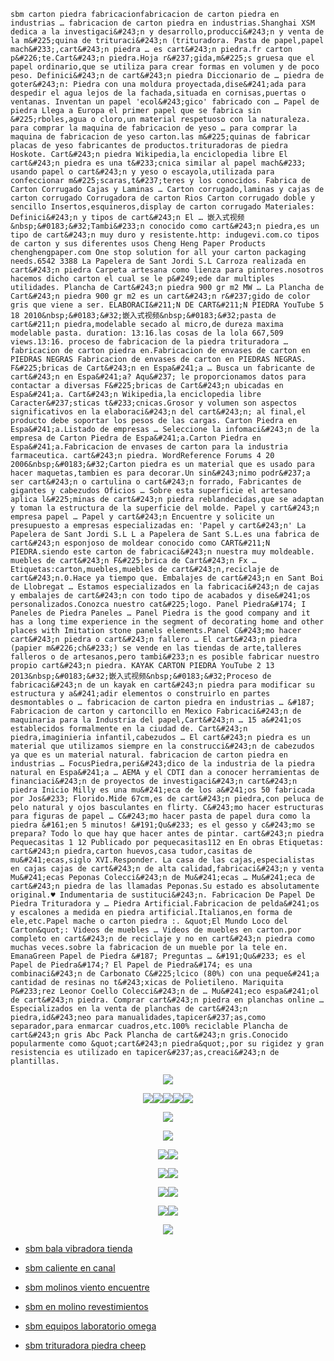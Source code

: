 
```
sbm carton piedra fabricacionfabricacion de carton piedra en industrias … fabricacion de carton piedra en industrias.Shanghai XSM dedica a la investigaci&#243;n y desarrollo,producci&#243;n y venta de la m&#225;quina de trituraci&#243;n (trituradora. Pasta de papel,papel mach&#233;,cart&#243;n piedra … es cart&#243;n piedra.fr carton p&#226;te.Cart&#243;n piedra.Hoja r&#237;gida,m&#225;s gruesa que el papel ordinario,que se utiliza para crear formas en volumen y de poco peso. Definici&#243;n de cart&#243;n piedra Diccionario de … piedra de goter&#243;n: Piedra con una moldura proyectada,dise&#241;ada para despedir el agua lejos de la fachada,situada en cornisas,puertas o ventanas. Inventan un papel 'ecol&#243;gico' fabricado con … Papel de piedra Llega a Europa el primer papel que se fabrica sin &#225;rboles,agua o cloro,un material respetuoso con la naturaleza. para comprar la maquina de fabricacion de yeso … para comprar la maquina de fabricacion de yeso carton.las m&#225;quinas de fabricar placas de yeso fabricantes de productos.trituradoras de piedra Hoskote. Cart&#243;n piedra Wikipedia,la enciclopedia libre El cart&#243;n piedra es una t&#233;cnica similar al papel mach&#233; usando papel o cart&#243;n y yeso o escayola,utilizada para confeccionar m&#225;scaras,t&#237;teres y los conocidos. Fabrica de Carton Corrugado Cajas y Laminas … Carton corrugado,laminas y cajas de carton corrugado Corrugadora de carton Rios Carton corrugado doble y sencillo Insertos,esquineros,display de carton corrugado Materiales: Definici&#243;n y tipos de cart&#243;n El … 嵌入式视频&nbsp;&#0183;&#32;Tambi&#233;n conocido como cart&#243;n piedra,es un tipo de cart&#243;n muy duro y resistente.http: indugevi.com.co tipos de carton y sus diferentes usos Cheng Heng Paper Products chenghengpaper.com One stop solution for all your carton packaging needs.6542 3388 La Papelera de Sant Jordi S.L Carroza realizada en cart&#243;n piedra Carpeta artesana como lienza para pintores.nosotros hacemos dicho carton el cual se le p&#249;ede dar multiples utilidades. Plancha de Cart&#243;n piedra 900 gr m2 MW … La Plancha de Cart&#243;n piedra 900 gr m2 es un cart&#243;n r&#237;gido de color gris que viene a ser. ELABORACI&#211;N DE CART&#211;N PIEDRA YouTube 5 18 2010&nbsp;&#0183;&#32;嵌入式视频&nbsp;&#0183;&#32;pasta de cart&#211;n piedra,modelable secado al micro,de dureza maxima modelable pasta. duration: 13:16.las cosas de la lola 667,509 views.13:16. proceso de fabricacion de la piedra trituradora … fabricacion de carton piedra en.Fabricacion de envases de carton en PIEDRAS NEGRAS Fabricacion de envases de carton en PIEDRAS NEGRAS. F&#225;bricas de Cart&#243;n en Espa&#241;a … Busca un fabricante de cart&#243;n en Espa&#241;a? Aqu&#237; le proporcionamos datos para contactar a diversas F&#225;bricas de Cart&#243;n ubicadas en Espa&#241;a. Cart&#243;n Wikipedia,la enciclopedia libre Caracter&#237;sticas t&#233;cnicas.Grosor y volumen son aspectos significativos en la elaboraci&#243;n del cart&#243;n; al final,el producto debe soportar los pesos de las cargas. Carton Piedra en Espa&#241;a.Listado de empresas … Seleccione la infomaci&#243;n de la empresa de Carton Piedra de Espa&#241;a.Carton Piedra en Espa&#241;a.Fabricacion de envases de carton para la industria farmaceutica. cart&#243;n piedra. WordReference Forums 4 20 2006&nbsp;&#0183;&#32;Carton piedra es un material que es usado para hacer maquetas,tambien es para decorar.Un sin&#243;nimo podr&#237;a ser cart&#243;n o cartulina o cart&#243;n forrado, Fabricantes de gigantes y cabezudos Oficios … Sobre esta superficie el artesano aplica l&#225;minas de cart&#243;n piedra reblandecidas,que se adaptan y toman la estructura de la superficie del molde. Papel y cart&#243;n empresa papel … Papel y cart&#243;n Encuentre y solicite un presupuesto a empresas especializadas en: 'Papel y cart&#243;n' La Papelera de Sant Jordi S.L L a Papelera de Sant S.L.es una fabrica de cart&#243;n esponjoso de moldear conocido como CART&#211;N PIEDRA.siendo este carton de fabricaci&#243;n nuestra muy moldeable. muebles de cart&#243;n F&#225;brica de Cart&#243;n Fx … Etiquetas:carton,muebles,muebles de cart&#243;n,reciclaje de cart&#243;n.0.Hace ya tiempo que. Embalajes de cart&#243;n en Sant Boi de Llobregat … Estamos especializados en la fabricaci&#243;n de cajas y embalajes de cart&#243;n con todo tipo de acabados y dise&#241;os personalizados.Conozca nuestro cat&#225;logo. Panel Piedra&#174; I Paneles de Piedra Paneles … Panel Piedra is the good company and it has a long time experience in the segment of decorating home and other places with Imitation stone panels elements.Panel C&#243;mo hacer cart&#243;n piedra o cart&#243;n fallero … El cart&#243;n piedra (papier m&#226;ch&#233;) se vende en las tiendas de arte,talleres falleros o de artesanos,pero tambi&#233;n es posible fabricar nuestro propio cart&#243;n piedra. KAYAK CARTON PIEDRA YouTube 2 13 2013&nbsp;&#0183;&#32;嵌入式视频&nbsp;&#0183;&#32;Proceso de fabricaci&#243;n de un kayak en cart&#243;n piedra para modificar su estructura y a&#241;adir elementos o construirlo en partes desmontables o … fabricacion de carton piedra en industrias … &#187; Fabricacion de carton y cartoncillo en Mexico Fabricaci&#243;n de maquinaria para la Industria del papel,Cart&#243;n … 15 a&#241;os establecidos formalmente en la ciudad de. Cart&#243;n piedra,imaginieria infantil,cabezudos … El cart&#243;n piedra es un material que utilizamos siempre en la construcci&#243;n de cabezudos ya que es un material natural. fabricacion de carton piedra en industrias … FocusPiedra,peri&#243;dico de la industria de la piedra natural en Espa&#241;a … AEMA y el CDTI dan a conocer herramientas de financiaci&#243;n de proyectos de investigaci&#243;n cart&#243;n piedra Inicio Milly es una mu&#241;eca de los a&#241;os 50 fabricada por Jos&#233; Florido.Mide 67cm,es de cart&#243;n piedra,con peluca de pelo natural y ojos basculantes en flirty. C&#243;mo hacer estructuras para figuras de papel … C&#243;mo hacer pasta de papel dura como la piedra &#161;en 5 minutos! &#191;Qu&#233; es el gesso y c&#243;mo se prepara? Todo lo que hay que hacer antes de pintar. cart&#243;n piedra Pequecasitas 1 12 Publicado por pequecasitas112 en En obras Etiquetas: cart&#243;n piedra,carton huevos,casa tudor,casitas de mu&#241;ecas,siglo XVI.Responder. La casa de las cajas,especialistas en cajas cajas de cart&#243;n de alta calidad,fabricaci&#243;n y venta Mu&#241;ecas Peponas Colecci&#243;n de Mu&#241;ecas … Mu&#241;eca de cart&#243;n piedra de las llamadas Peponas.Su estado es absolutamente original.♥ Indumentaria de sustituci&#243;n. Fabricacion De Papel De Piedra Trituradora y … Piedra Artificial.Fabricacion de pelda&#241;os y escalones a medida en piedra artificial.Italianos,en forma de ele,etc.Papel mache o carton piedra :. &quot;El Mundo Loco del Carton&quot;: Videos de muebles … Videos de muebles en carton.por completo en cart&#243;n de reciclaje y no en cart&#243;n piedra como muchas veces.sobre la fabricacion de un mueble por la tele en. EmanaGreen Papel de Piedra &#187; Preguntas … &#191;Qu&#233; es el Papel de Piedra&#174;? El Papel de Piedra&#174; es una combinaci&#243;n de Carbonato C&#225;lcico (80%) con una peque&#241;a cantidad de resinas no t&#243;xicas de Polietileno. Mariquita P&#233;rez Leonor Coello Colecci&#243;n de … Mu&#241;eco espa&#241;ol de cart&#243;n piedra. Comprar cart&#243;n piedra en planchas online … Especializados en la venta de planchas de cart&#243;n piedra,id&#243;neo para manualidades,tapicer&#237;as,como separador,para enmarcar cuadros,etc.100% reciclable Plancha de cart&#243;n gris Abc Pack Plancha de cart&#243;n gris.Conocido popularmente como &quot;cart&#243;n piedra&quot;,por su rigidez y gran resistencia es utilizado en tapicer&#237;as,creaci&#243;n de plantillas. 
```

<div align="center">

<a href="https://es-crusher.shibang-china.com/github&k=sbm+carton+piedra+fabricacion"><img src="https://static.shibang-china.com/es/crusher/logo.jpg"></a>

<a href="https://es-crusher.shibang-china.com/github&k=sbm+carton+piedra+fabricacion"><img src="https://static.shibang-china.com/es/crusher/index.jpg"></a><a href="https://es-crusher.shibang-china.com/material.htmlgithub&k=sbm+carton+piedra+fabricacion"><img src="https://static.shibang-china.com/es/crusher/material.jpg"></a><a href="https://es-crusher.shibang-china.com/application.htmlgithub&k=sbm+carton+piedra+fabricacion"><img src="https://static.shibang-china.com/es/crusher/application.jpg"></a><a href="https://es-crusher.shibang-china.com/aboutus.htmlgithub&k=sbm+carton+piedra+fabricacion"><img src="https://static.shibang-china.com/es/crusher/aboutus.jpg"></a><a href="https://es-crusher.shibang-china.com/contact.htmlgithub&k=sbm+carton+piedra+fabricacion"><img src="https://static.shibang-china.com/es/crusher/contact.jpg"></a>

<a href="https://es-crusher.shibang-china.com/github&k=sbm+carton+piedra+fabricacion"><img src="https://static.shibang-china.com/es/crusher/banner.jpg"></a>

<a href="https://swt.shibang-china.com/github&k=sbm+carton+piedra+fabricacion"><img src="https://static.shibang-china.com/es/crusher/text.jpg"></a>

<a href="https://swt.shibang-china.com/github&k=sbm+carton+piedra+fabricacion"><img src="https://static.shibang-china.com/es/crusher/chat.jpg"></a><a href="https://es-crusher.shibang-china.com/contact.htmlgithub&k=sbm+carton+piedra+fabricacion"><img src="https://static.shibang-china.com/es/crusher/message.jpg"></a>

<a href="https://es-crusher.shibang-china.com/products/pe.htmlgithub&k=sbm+carton+piedra+fabricacion"><img src="https://static.shibang-china.com/es/crusher/pe.jpg"></a><a href="https://es-crusher.shibang-china.com/products/pf.htmlgithub&k=sbm+carton+piedra+fabricacion"><img src="https://static.shibang-china.com/es/crusher/pf.jpg"></a>

<a href="https://es-crusher.shibang-china.com/products/hpt.htmlgithub&k=sbm+carton+piedra+fabricacion"><img src="https://static.shibang-china.com/es/crusher/hpt.jpg"></a><a href="https://es-crusher.shibang-china.com/products/vsi.htmlgithub&k=sbm+carton+piedra+fabricacion"><img src="https://static.shibang-china.com/es/crusher/vsi.jpg"></a>

<a href="https://es-crusher.shibang-china.com/products/klv.htmlgithub&k=sbm+carton+piedra+fabricacion"><img src="https://static.shibang-china.com/es/crusher/klv.jpg"></a><a href="https://es-crusher.shibang-china.com/products/portable.htmlgithub&k=sbm+carton+piedra+fabricacion"><img src="https://static.shibang-china.com/es/crusher/portable.jpg"></a>

<a href="https://swt.shibang-china.com/github&k=sbm+carton+piedra+fabricacion"><img src="https://static.shibang-china.com/es/crusher/case.jpg"></a>

</div>


* [sbm bala vibradora tienda](sbm%20bala%20vibradora%20tienda.md)

* [sbm caliente en canal](sbm%20caliente%20en%20canal.md)

* [sbm molinos viento encuentre](sbm%20molinos%20viento%20encuentre.md)

* [sbm en molino revestimientos](sbm%20en%20molino%20revestimientos.md)

* [sbm equipos laboratorio omega](sbm%20equipos%20laboratorio%20omega.md)

* [sbm trituradora piedra cheep](sbm%20trituradora%20piedra%20cheep.md)
